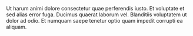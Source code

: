 Ut harum animi dolore consectetur quae perferendis iusto.
Et voluptate et sed alias error fuga.
Ducimus quaerat laborum vel.
Blanditiis voluptatem ut dolor ad odio.
Et numquam saepe tenetur optio quam impedit corrupti ea aliquam.